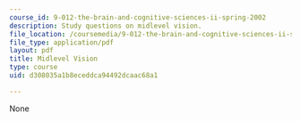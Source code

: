 ```yaml
---
course_id: 9-012-the-brain-and-cognitive-sciences-ii-spring-2002
description: Study questions on midlevel vision.
file_location: /coursemedia/9-012-the-brain-and-cognitive-sciences-ii-spring-2002/d308035a1b8eceddca94492dcaac68a1_midlevelvision.pdf
file_type: application/pdf
layout: pdf
title: Midlevel Vision
type: course
uid: d308035a1b8eceddca94492dcaac68a1

---
```

None
